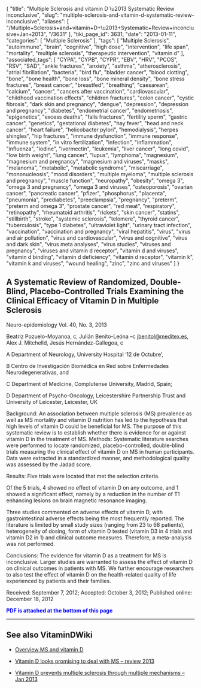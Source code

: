 {
    "title": "Multiple Sclerosis and vitamin D \u2013 Systematic Review inconclusive",
    "slug": "multiple-sclerosis-and-vitamin-d-systematic-review-inconclusive",
    "aliases": [
        "/Multiple+Sclerosis+and+vitamin+D+\u2013+Systematic+Review+inconclusive+Jan+2013",
        "/3631"
    ],
    "tiki_page_id": 3631,
    "date": "2013-01-11",
    "categories": [
        "Multiple Sclerosis"
    ],
    "tags": [
        "Multiple Sclerosis",
        "autoimmune",
        "brain",
        "cognitive",
        "high dose",
        "intervention",
        "life span",
        "mortality",
        "multiple sclerosis",
        "therapeutic intervention",
        "vitamin d"
    ],
    "associated_tags": [
        "CYPA",
        "CYPB",
        "CYPR",
        "EBV",
        "HRV",
        "PCOS",
        "RSV",
        "SAD",
        "ankle fractures",
        "anxiety",
        "asthma",
        "atherosclerosis",
        "atrial fibrillation",
        "bacteria",
        "bird flu",
        "bladder cancer",
        "blood clotting",
        "bone",
        "bone health",
        "bone loss",
        "bone mineral density",
        "bone stress fractures",
        "breast cancer",
        "breastfed",
        "breathing",
        "caesarean",
        "calcium",
        "cancer",
        "cancers after vaccination",
        "cardiovascular",
        "childhood vaccination effects",
        "children fractures",
        "colon cancer",
        "cystic fibrosis",
        "dark skin and pregnancy",
        "dengue",
        "depression",
        "depression and pregnancy",
        "diabetes",
        "endometrial cancer",
        "endometriosis",
        "epigenetics",
        "excess deaths",
        "falls fractures",
        "fertility sperm",
        "gastric cancer",
        "genetics",
        "gestational diabetes",
        "hay fever",
        "head and neck cancer",
        "heart failure",
        "helicobacter pylori",
        "hemodialysis",
        "herpes shingles",
        "hip fractures",
        "immune dysfunction",
        "immune response",
        "immune system",
        "in vitro fertilization",
        "infection",
        "inflammation",
        "influenza",
        "iodine",
        "ivermectin",
        "leukemia",
        "liver cancer",
        "long covid",
        "low birth weight",
        "lung cancer",
        "lupus",
        "lymphoma",
        "magnesium",
        "magnesium and pregnancy",
        "magnesium and viruses",
        "masks",
        "melanoma",
        "metabolic",
        "metabolic syndrome",
        "miscarriage",
        "mononucleosis",
        "mood disorders",
        "multiple myeloma",
        "multiple sclerosis and pregnancy",
        "muscle function",
        "neuropathy",
        "obesity",
        "omega 3",
        "omega 3 and pregnancy",
        "omega 3 and viruses",
        "osteoporosis",
        "ovarian cancer",
        "pancreatic cancer",
        "pfizer",
        "phosphorus",
        "placenta",
        "pneumonia",
        "prediabetes",
        "preeclampsia",
        "pregnancy",
        "preterm",
        "preterm and omega 3",
        "prostate cancer",
        "red meat",
        "respiratory",
        "retinopathy",
        "rheumatoid arthritis",
        "rickets",
        "skin cancer",
        "statins",
        "stillbirth",
        "stroke",
        "systemic sclerosis",
        "telomere",
        "thyroid cancer",
        "tuberculosis",
        "type 1 diabetes",
        "ultraviolet light",
        "urinary tract infection",
        "vaccination",
        "vaccination and pregnancy",
        "viral hepatitis",
        "virus",
        "virus and air pollution",
        "virus and cardiovascular",
        "virus and cognitive",
        "virus and dark skin",
        "virus meta analyses",
        "virus studies",
        "viruses and pregnancy",
        "viruses and vitamin d receptor",
        "vitamin d and viruses",
        "vitamin d binding",
        "vitamin d deficiency",
        "vitamin d receptor",
        "vitamin k",
        "vitamin k and viruses",
        "wound healing",
        "zinc",
        "zinc and viruses"
    ]
}


## A Systematic Review of Randomized, Double-Blind, Placebo-Controlled Trials Examining the Clinical Efficacy of Vitamin D in Multiple Sclerosis

Neuro-epidemiology Vol. 40, No. 3, 2013  

Beatriz Pozuelo-Moyanoa, c, Julián Benito-Leóna –c jbenitol@meditex.es, Alex J. Mitchelld, Jesús Hernández-Gallegoa, c

A Department of Neurology, University Hospital ‘12 de Octubre’,

B Centro de Investigación Biomédica en Red sobre Enfermedades Neurodegenerativas, and

C Department of Medicine, Complutense University, Madrid, Spain;

D Department of Psycho-Oncology, Leicestershire Partnership Trust and University of Leicester, Leicester, UK

Background: An association between multiple sclerosis (MS) prevalence as well as MS mortality and vitamin D nutrition has led to the hypothesis that high levels of vitamin D could be beneficial for MS. The purpose of this systematic review is to establish whether there is evidence for or against vitamin D in the treatment of MS. Methods: Systematic literature searches were performed to locate randomized, placebo-controlled, double-blind trials measuring the clinical effect of vitamin D on MS in human participants. Data were extracted in a standardized manner, and methodological quality was assessed by the Jadad score. 

Results: Five trials were located that met the selection criteria. 

Of the 5 trials, 4 showed no effect of vitamin D on any outcome, and 1 showed a significant effect, namely by a reduction in the number of T1 enhancing lesions on brain magnetic resonance imaging. 

Three studies commented on adverse effects of vitamin D, with gastrointestinal adverse effects being the most frequently reported. The literature is limited by small study sizes (ranging from 23 to 68 patients), heterogeneity of dosing, form of vitamin D tested (vitamin D3 in 4 trials and vitamin D2 in 1) and clinical outcome measures. Therefore, a meta-analysis was not performed. 

Conclusions: The evidence for vitamin D as a treatment for MS is inconclusive. Larger studies are warranted to assess the effect of vitamin D on clinical outcomes in patients with MS. We further encourage researchers to also test the effect of vitamin D on the health-related quality of life experienced by patients and their families.

Received: September 7, 2012; Accepted: October 3, 2012; Published online: December 18, 2012

 **<span style="color:#00F;">PDF is attached at the bottom of this page</span>** 

---

## See also VitaminDWiki

* [Overview MS and vitamin D](/tags/overview-ms-and-vitamin-d.html)

* [Vitamin D looks promising to deal with MS – review 2013](/posts/vitamin-d-looks-promising-to-deal-with-ms-review-2013)

* [Vitamin D prevents multiple sclerosis through multiple mechanisms – Jan 2013](/posts/vitamin-d-prevents-multiple-sclerosis-through-multiple-mechanisms)